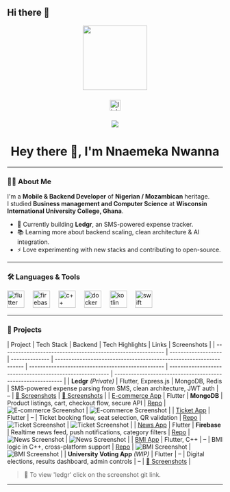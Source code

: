 ## Hi there 👋

<div align="center">
  <img height="150" src="https://media.giphy.com/media/M9gbBd9nbDrOTu1Mqx/giphy.gif"  />
</div>

###

<div align="center">
  <a href="https://www.linkedin.com/in/nnaemeka-nwanna/">
    <img src="https://img.shields.io/static/v1?message=LinkedIn&logo=linkedin&label=&color=0077B5&logoColor=white&labelColor=&style=for-the-badge" height="25" alt="linkedin logo"  />
  </a>
</div>

###

<div align="center">
  <img src="https://visitor-badge.laobi.icu/badge?page_id=Wann-mobile.Wann-mobile&"  />
</div>

###

<h1 align="center">Hey there 👋, I'm Nnaemeka Nwanna</h1>

---

### 👩‍💻 About Me

I'm a **Mobile & Backend Developer** of **Nigerian / Mozambican** heritage.  
I studied **Business management and Computer Science** at **Wisconsin International University College, Ghana**.

- 🔭 Currently building **Ledgr**, an SMS-powered expense tracker.
- 📚 Learning more about backend scaling, clean architecture & AI integration.
- ⚡ Love experimenting with new stacks and contributing to open-source.

---

### 🛠 Languages & Tools

<div align="left">
  <img src="https://cdn.jsdelivr.net/gh/devicons/devicon/icons/flutter/flutter-original.svg" height="40" alt="flutter logo"/>
  <img width="12" />
  <img src="https://cdn.jsdelivr.net/gh/devicons/devicon/icons/firebase/firebase-plain-wordmark.svg" height="40" alt="firebase logo"/>
  <img width="12" />
  <img src="https://cdn.jsdelivr.net/gh/devicons/devicon/icons/cplusplus/cplusplus-original.svg" height="40" alt="c++ logo"/>
  <img width="12" />
  <img src="https://cdn.jsdelivr.net/gh/devicons/devicon/icons/docker/docker-plain-wordmark.svg" height="40" alt="docker logo"/>
  <img width="12" />
  <img src="https://cdn.jsdelivr.net/gh/devicons/devicon/icons/kotlin/kotlin-original.svg" height="40" alt="kotlin logo"/>
  <img width="12" />
  <img src="https://cdn.jsdelivr.net/gh/devicons/devicon/icons/swift/swift-original.svg" height="40" alt="swift logo"/>
</div>

---

### 🚀 Projects

| Project                                                     | Tech Stack          | Backend        | Tech Highlights                                                    | Links                                             | Screenshots                                              |
| ----------------------------------------------------------- | ------------------- | -------------- | ------------------------------------------------------------------ | ------------------------------------------------- | -------------------------------------------------------- | ----------------------------------------------------------- |
| **Ledgr** _(Private)_                                       | Flutter, Express.js | MongoDB, Redis | SMS-powered expense parsing from SMS, clean architecture, JWT auth | –                                                 | [📂 Screenshots](screenshots/ledgr/home.png)             | [📂 Screenshots](screenshots/ledgr/analytics.png)           |
| [E-commerce App](https://github.com/Wann-mobile/e-commerce) | Flutter             | **MongoDB**    | Product listings, cart, checkout flow, secure API                  | [Repo](https://github.com/Wann-mobile/e-commerce) | ![E-commerce Screenshot](screenshots/ecommerce/home.png) | ![E-commerce Screenshot](screenshots/ecommerce/explore.png) |
| [Ticket App](https://github.com/Wann-mobile/ticket_app)     | Flutter             | –              | Ticket booking flow, seat selection, QR validation                 | [Repo](https://github.com/Wann-mobile/ticket_app) | ![Ticket Screenshot](screenshots/ticket/home.png)        | ![Ticket Screenshot](screenshots/ticket/ticket.png)         |
| [News App](https://github.com/Wann-mobile/news-app)         | Flutter             | **Firebase**   | Realtime news feed, push notifications, category filters           | [Repo](https://github.com/Wann-mobile/news-app)   | ![News Screenshot](screenshots/news/home.png)            | ![News Screenshot](screenshots/news/explore.png)            |
| [BMI App](https://github.com/Wann-mobile/bmi-app)           | Flutter, C++        | –              | BMI logic in C++, cross-platform support                           | [Repo](https://github.com/Wann-mobile/bmi-app)    | ![BMI Screenshot](screenshots/bmi/home.png)              | ![BMI Screenshot](screenshots/bmi/result.png)               |
| **University Voting App** _(WIP)_                           | Flutter             | –              | Digital elections, results dashboard, admin controls               | –                                                 | [📂 Screenshots](screenshots/voting/)                    |

> 📌 To view 'ledgr' click on the screenshot git link.

---
